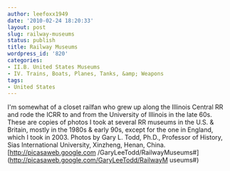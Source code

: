 ```yaml
---
author: leefoxx1949
date: '2010-02-24 18:20:33'
layout: post
slug: railway-museums
status: publish
title: Railway Museums
wordpress_id: '820'
categories:
- II.B. United States Museums
- IV. Trains, Boats, Planes, Tanks, &amp; Weapons
tags:
- United States
---
```


I'm somewhat of a closet railfan who grew up along the Illinois Central RR and
rode the ICRR to and from the University of Illinois in the late 60s. These
are copies of photos I took at several RR museums in the U.S. & Britain,
mostly in the 1980s & early 90s, except for the one in England, which I took
in 2003. Photos by Gary L. Todd, Ph.D., Professor of History, Sias
International University, Xinzheng, Henan, China. [http://picasaweb.google.com
/GaryLeeTodd/RailwayMuseums#](http://picasaweb.google.com/GaryLeeTodd/RailwayM
useums#)

